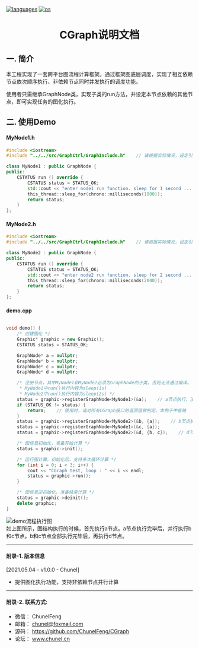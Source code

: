 <p align="left">
  <a href="https://github.com/ChunelFeng/caiss"><img src="https://badgen.net/badge/langs/C++/cyan?list=1" alt="languages"></a>
  <a href="https://github.com/ChunelFeng/caiss"><img src="https://badgen.net/badge/os/MacOS,Linux,Windows/cyan?list=1" alt="os"></a>
</p>

<h1 align="center">
  CGraph说明文档
</h1>

## 一. 简介

本工程实现了一套跨平台图流程计算框架。通过框架图底层调度，实现了相互依赖节点依次顺序执行、非依赖节点同时并发执行的调度功能。

使用者只需继承GraphNode类，实现子类的run方法，并设定本节点依赖的其他节点，即可实现任务的图化执行。


## 二. 使用Demo

#### MyNode1.h
```cpp
#include <iostream>
#include "../../src/GraphCtrl/GraphInclude.h"    // 请根据实际情况，设定引用路径

class MyNode1 : public GraphNode {
public:
    CSTATUS run () override {
        CSTATUS status = STATUS_OK;
        std::cout << "enter node1 run function. sleep for 1 second ... " << std::endl;
        this_thread::sleep_for(chrono::milliseconds(1000));
        return status;
    }
};
```

#### MyNode2.h
```cpp
#include <iostream>
#include "../../src/GraphCtrl/GraphInclude.h"    // 请根据实际情况，设定引用路径

class MyNode2 : public GraphNode {
public:
    CSTATUS run () override {
        CSTATUS status = STATUS_OK;
        std::cout << "enter node2 run function. sleep for 2 second ... " << std::endl;
        this_thread::sleep_for(chrono::milliseconds(2000));
        return status;
    }
};
```

#### demo.cpp
```cpp

void demo() {
    /* 创建图化 */
    Graphic* graphic = new Graphic();
    CSTATUS status = STATUS_OK;

    GraphNode* a = nullptr;
    GraphNode* b = nullptr;
    GraphNode* c = nullptr;
    GraphNode* d = nullptr;

    /* 注册节点，其中MyNode1和MyNode2必须为GraphNode的子类，否则无法通过编译。
     * MyNode1中run()执行内容为sleep(1s)
     * MyNode2中run()执行内容为sleep(2s) */
    status = graphic->registerGraphNode<MyNode1>(&a);    // a节点执行，没有任何依赖信息
    if (STATUS_OK != status) {
        return;    // 使用时，请对所有CGraph接口的返回值做判定。本例子中省略
    }
    status = graphic->registerGraphNode<MyNode2>(&b, {a});    // b节点执行，需要依赖a节点执行完毕
    status = graphic->registerGraphNode<MyNode1>(&c, {a});
    status = graphic->registerGraphNode<MyNode2>(&d, {b, c});    // d节点执行，需要依赖b和c节点执行完毕

    /* 图信息初始化，准备开始计算 */
    status = graphic->init();

    /* 运行图计算。初始化后，支持多次循环计算 */
    for (int i = 0; i < 3; i++) {
        cout << "CGraph test, loop : " << i << endl;
        status = graphic->run();
    }

    /* 图信息逆初始化，准备结束计算 */
    status = graphic->deinit();
    delete graphic;
}
```

![demo流程执行图](https://github.com/ChunelFeng/CGraph/blob/main/doc/image/CGraphDemo.jpg)
<br>
如上图所示，图结构执行的时候，首先执行a节点。a节点执行完毕后，并行执行b和c节点。b和c节点全部执行完毕后，再执行d节点。

------------
#### 附录-1. 版本信息

[2021.05.04 - v1.0.0 - Chunel] 
* 提供图化执行功能，支持非依赖节点并行计算


------------
#### 附录-2. 联系方式: 

* 微信： ChunelFeng
* 邮箱： chunel@foxmail.com
* 源码： https://github.com/ChunelFeng/CGraph
* 论坛： www.chunel.cn
